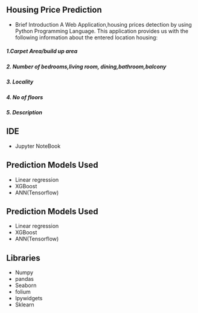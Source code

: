 ## Housing Price Prediction

- Brief Introduction
A Web Application,housing prices detection by using Python Programming Language.
This application provides us with the following information about the entered location housing:
##### 1.Carpet Area/build up area
##### 2. Number of bedrooms,living room, dining,bathroom,balcony
##### 3. Locality
##### 4. No of floors
##### 5. Description 
## IDE
- Jupyter NoteBook
## Prediction Models Used
- Linear regression
- XGBoost
- ANN(Tensorflow)
## Prediction Models Used
- Linear regression
- XGBoost
- ANN(Tensorflow)
## Libraries
- Numpy
- pandas 
- Seaborn
- folium
- Ipywidgets
- Sklearn